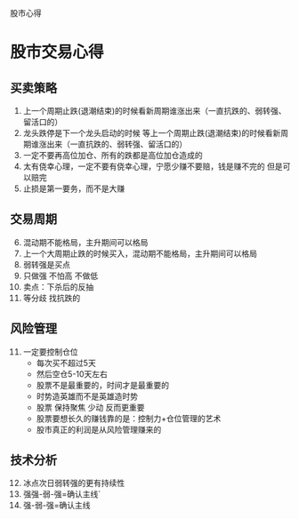 股市心得

# 股市交易心得

## 买卖策略
1. 上一个周期止跌(退潮结束)的时候看新周期谁涨出来（一直抗跌的、弱转强、留活口的）
2. 龙头跌停是下一个龙头启动的时候 等上一个周期止跌(退潮结束)的时候看新周期谁涨出来（一直抗跌的、弱转强、留活口的）
3. 一定不要再高位加仓、所有的跌都是高位加仓造成的
4. 太有侥幸心理，一定不要有侥幸心理，宁愿少赚不要赔，钱是赚不完的 但是可以赔完
5. 止损是第一要务，而不是大赚

## 交易周期
6. 混动期不能格局，主升期间可以格局
7. 上一个大周期止跌的时候买入，混动期不能格局，主升期间可以格局
8. 弱转强是买点
9. 只做强 不怕高 不做低
10. 卖点：下杀后的反抽
11. 等分歧 找抗跌的

## 风险管理
11. 一定要控制仓位
    - 每次买不超过5天
    - 然后空仓5-10天左右
    - 股票不是最重要的，时间才是最重要的
    - 时势造英雄而不是英雄造时势
    - 股票 保持聚焦 少动 反而更重要
    - 股票要想长久的赚钱靠的是：控制力+仓位管理的艺术 
    - 股市真正的利润是从风险管理赚来的

## 技术分析
12. 冰点次日弱转强的更有持续性
13. 强强-弱-强=确认主线`
14. 强-弱-强=确认主线
